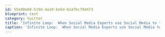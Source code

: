 ```yaml
---
id: 55e80e68-519d-4a19-be5d-61a7bc79d473
blueprint: text
category: twitter
title: 'Infinite Loop:  When Social Media Experts use Social Media to talk about the usefulness of Social Media'
caption: 'Infinite Loop:  When Social Media Experts use Social Media to talk about the usefulness of Social Media'
---
```

